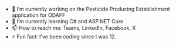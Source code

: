 - 🔭 I’m currently working on the Pesticide Producing Establishment application for ODAFF
- 🌱 I’m currently learning C# and ASP.NET Core
- 📫 How to reach me: Teams, LinkedIn, Facebook, X
- ⚡ Fun fact: I've been coding since I was 12.
